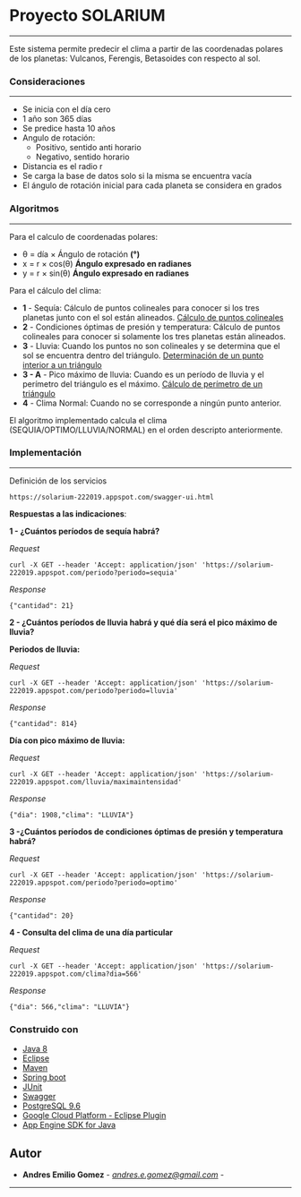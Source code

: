 # Proyecto SOLARIUM
---
  Este sistema permite predecir el clima a partir de las coordenadas polares de los planetas: Vulcanos, Ferengis, Betasoides con respecto al sol.

### Consideraciones 
---
* Se inicia con el día cero
* 1 año son 365 días
* Se predice hasta 10 años
* Angulo de rotación: 
    * Positivo, sentido anti horario
    * Negativo, sentido horario
* Distancia es el radio r
* Se carga la base de datos solo si la misma se encuentra vacía
* El ángulo de rotación inicial para cada planeta se considera en grados

### Algoritmos
---
Para el calculo de coordenadas polares:
* θ = día × Ángulo de rotación **(°)**  
* x = r × cos(θ) **Ángulo expresado en radianes**
* y = r × sin(θ) **Ángulo expresado en radianes**

Para el cálculo del clima:
* **1** - Sequía: Cálculo de puntos colineales para conocer si los tres planetas junto con el sol están alineados.  [Cálculo de puntos colineales](https://definicion.de/puntos-colineales/)
* **2** - Condiciones óptimas de presión y temperatura: Cálculo de puntos colineales para conocer si solamente los tres planetas están alineados.
* **3** - Lluvia: Cuando los puntos no son colineales y se determina que el sol se encuentra dentro del triángulo. [Determinación de un punto interior a un triángulo](https://tecdigital.tec.ac.cr/revistamatematica/Contribucionesv3n2002/WMoraMatProg/pag2.html)
*   **3 - A** - Pico máximo de lluvia: Cuando es un período de lluvia y el perímetro del triángulo es el máximo. [Cálculo de perímetro de un triángulo](https://www.universoformulas.com/matematicas/geometria/perimetro-triangulo/)
* **4** - Clima Normal: Cuando no se corresponde a ningún punto anterior.

El algoritmo implementado calcula el clima (SEQUIA/OPTIMO/LLUVIA/NORMAL) en el orden descripto anteriormente.

### Implementación 
---
Definición de los servicios 
    
    https://solarium-222019.appspot.com/swagger-ui.html

**Respuestas a las indicaciones**:

**1 - ¿Cuántos períodos de sequía habrá?**

_Request_
    
    curl -X GET --header 'Accept: application/json' 'https://solarium-222019.appspot.com/periodo?periodo=sequia'

_Response_

    {"cantidad": 21}
   
**2 - ¿Cuántos períodos de lluvia habrá y qué día será el pico máximo de lluvia?**
  
**Periodos de lluvia:**

_Request_
    
    curl -X GET --header 'Accept: application/json' 'https://solarium-222019.appspot.com/periodo?periodo=lluvia'
_Response_

    {"cantidad": 814}
**Día con pico máximo de lluvia:**

_Request_

    curl -X GET --header 'Accept: application/json' 'https://solarium-222019.appspot.com/lluvia/maximaintensidad'
_Response_

    {"dia": 1908,"clima": "LLUVIA"}
**3 -¿Cuántos períodos de condiciones óptimas de presión y temperatura habrá?**

_Request_

    curl -X GET --header 'Accept: application/json' 'https://solarium-222019.appspot.com/periodo?periodo=optimo'

_Response_

    {"cantidad": 20}
**4 - Consulta del clima de una día particular**

_Request_
    
    curl -X GET --header 'Accept: application/json' 'https://solarium-222019.appspot.com/clima?dia=566'

_Response_

    {"dia": 566,"clima": "LLUVIA"}  

### Construido con 

* [Java 8](https://www.java.com/es/)
* [Eclipse](https://www.eclipse.org/) 
* [Maven](https://maven.apache.org/) 
* [Spring boot](http://spring.io/projects/spring-boot)
* [JUnit](https://junit.org/junit5/)
* [Swagger](https://swagger.io/)
* [PostgreSQL 9.6](https://www.postgresql.org/)
* [Google Cloud Platform - Eclipse Plugin](https://cloud.google.com/eclipse/docs/)
* [App Engine SDK for Java](https://cloud.google.com/appengine/docs/standard/java/download)


## Autor

* **Andres Emilio Gomez** - *andres.e.gomez@gmail.com* - 





---
